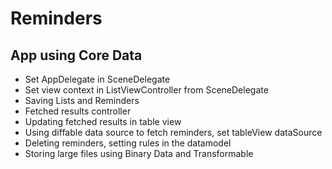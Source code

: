 # Reminders

## App using Core Data

- Set AppDelegate in SceneDelegate
- Set view context in ListViewController from SceneDelegate
- Saving Lists and Reminders
- Fetched results controller
- Updating fetched results in table view
- Using diffable data source to fetch reminders, set tableView dataSource
- Deleting reminders, setting rules in the datamodel
- Storing large files using Binary Data and Transformable
